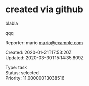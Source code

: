 # created via github

blabla

qqq

Reporter: mario <mario@example.com>  

Created: 2020-01-21T17:53:20Z  
Updated: 2020-03-30T15:14:35.809Z

Type: task  
Status: selected  
Priority: 11.00000013038516
